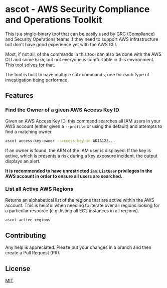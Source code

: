 # ascot - AWS Security Compliance and Operations Toolkit

This is a single-binary tool that can be easily used by GRC (Compliance)
and Security Operations teams if they need to support AWS infrastructure
but don't have good experience yet with the AWS CLI.

Most, if not all, of the commands in this tool can also be done with
the AWS CLI and some `bash`, but not everyone is comfortable in this
environment.  This tool solves for that.

The tool is built to have multiple sub-commands, one for each type of
investigation being performed.

## Features

### Find the Owner of a given AWS Access Key ID

Given an AWS Access Key ID, this command searches all IAM users in your
AWS account (either given a `--profile` or using the default) and attempts
to find a matching owner.

```bash
ascot access-key-owner --access-key-id AKIA123...
```

If an owner is found, the ARN of the IAM user is displayed.  If the key
is active, which is presents a risk during a key exposure incident, the
output displays an alert.

**It is recommended to have unrestricted `iam:ListUser` privileges in the
AWS account in order to ensure all users are searched.**

### List all Active AWS Regions

Returns an alphabetical list of the regions that are active within the
AWS account.  This is helpful when needing to iterate over all regions
looking for a particular resource (e.g. listing all EC2 instances in all
regions).

```bash
ascot active-regions
```

## Contributing

Any help is appreciated.  Please put your changes in a branch and then
create a Pull Request (PR).

## License

[MIT](LICENSE)
